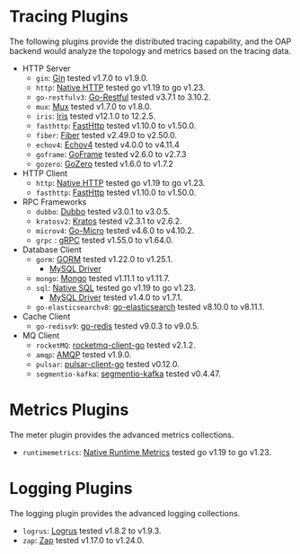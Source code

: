 # Tracing Plugins
The following plugins provide the distributed tracing capability, and the OAP backend would analyze the topology and
metrics based on the tracing data.

* HTTP Server
  * `gin`: [Gin](https://github.com/gin-gonic/gin) tested v1.7.0 to v1.9.0.
  * `http`: [Native HTTP](https://pkg.go.dev/net/http) tested go v1.19 to go v1.23.
  * `go-restfulv3`: [Go-Restful](https://github.com/emicklei/go-restful) tested v3.7.1 to 3.10.2.
  * `mux`: [Mux](https://github.com/gorilla/mux) tested v1.7.0 to v1.8.0.
  * `iris`: [Iris](https://github.com/kataras/iris) tested v12.1.0 to 12.2.5.
  * `fasthttp`: [FastHttp](https://github.com/valyala/fasthttp) tested v1.10.0 to v1.50.0.
  * `fiber`: [Fiber](https://github.com/gofiber/fiber) tested v2.49.0 to v2.50.0.
  * `echov4`: [Echov4](https://github.com/labstack/echo) tested v4.0.0 to v4.11.4
  * `goframe`: [GoFrame](https://github.com/gogf/gf/) tested v2.6.0 to v2.7.3
  * `gozero`: [GoZero](https://github.com/zeromicro/go-zero) tested v1.6.0 to v1.7.2
* HTTP Client
  * `http`: [Native HTTP](https://pkg.go.dev/net/http) tested go v1.19 to go v1.23.
  * `fasthttp`: [FastHttp](https://github.com/valyala/fasthttp) tested v1.10.0 to v1.50.0.
* RPC Frameworks
  * `dubbo`: [Dubbo](https://github.com/apache/dubbo-go) tested v3.0.1 to v3.0.5.
  * `kratosv2`: [Kratos](https://github.com/go-kratos/kratos) tested v2.3.1 to v2.6.2.
  * `microv4`: [Go-Micro](https://github.com/go-micro/go-micro) tested v4.6.0 to v4.10.2.
  * `grpc` : [gRPC](https://github.com/grpc/grpc-go) tested v1.55.0 to v1.64.0.
* Database Client
  * `gorm`: [GORM](https://github.com/go-gorm/gorm) tested v1.22.0 to v1.25.1.
    * [MySQL Driver](https://github.com/go-gorm/mysql)
  * `mongo`: [Mongo](https://github.com/mongodb/mongo-go-driver) tested v1.11.1 to v1.11.7.
  * `sql`: [Native SQL](https://pkg.go.dev/database/sql) tested go v1.19 to go v1.23.
    * [MySQL Driver](https://github.com/go-sql-driver/mysql) tested v1.4.0 to v1.7.1.
  * `go-elasticsearchv8`: [go-elasticsearch](https://github.com/elastic/go-elasticsearch) tested v8.10.0 to v8.11.1.
* Cache Client
  * `go-redisv9`: [go-redis](https://github.com/redis/go-redis) tested v9.0.3 to v9.0.5.
* MQ Client
  * `rocketMQ`: [rocketmq-client-go](https://github.com/apache/rocketmq-client-go) tested v2.1.2.
  * `amqp`: [AMQP](https://github.com/rabbitmq/amqp091-go) tested v1.9.0.
  * `pulsar`: [pulsar-client-go](https://github.com/apache/pulsar-client-go) tested v0.12.0.
  * `segmentio-kafka`: [segmentio-kafka](https://github.com/segmentio/kafka-go) tested v0.4.47.

# Metrics Plugins
The meter plugin provides the advanced metrics collections.

* `runtimemetrics`: [Native Runtime Metrics](https://pkg.go.dev/runtime/metrics) tested go v1.19 to go v1.23.

# Logging Plugins
The logging plugin provides the advanced logging collections.

* `logrus`: [Logrus](https://github.com/sirupsen/logrus) tested v1.8.2 to v1.9.3.
* `zap`: [Zap](http://go.uber.org/zap) tested v1.17.0 to v1.24.0.